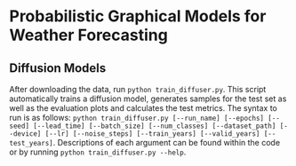 # Probabilistic Graphical Models for Weather Forecasting

## Diffusion Models
After downloading the data, run ```python train_diffuser.py```. This script automatically trains a diffusion model, generates samples for the test set as well as the evaluation plots and calculates the test metrics.
The syntax to run is as follows: ```python train_diffuser.py [--run_name] [--epochs] [--seed] [--lead_time] [--batch_size] [--num_classes] [--dataset_path] [--device] [--lr] [--noise_steps] [--train_years] [--valid_years] [--test_years]```. Descriptions of each argument can be found within the code or by running ```python train_diffuser.py --help```.
